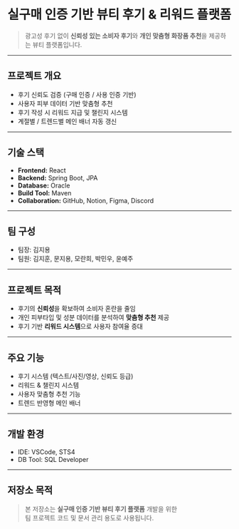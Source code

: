 # 실구매 인증 기반 뷰티 후기 & 리워드 플랫폼

> 광고성 후기 없이 **신뢰성 있는 소비자 후기**와 **개인 맞춤형 화장품 추천**을 제공하는 뷰티 플랫폼입니다.

---

## 프로젝트 개요
- 후기 신뢰도 검증 (구매 인증 / 사용 인증 기반)
- 사용자 피부 데이터 기반 맞춤형 추천
- 후기 작성 시 리워드 지급 및 챌린지 시스템
- 계절별 / 트렌드별 메인 배너 자동 갱신

---

## 기술 스택
- **Frontend:** React  
- **Backend:** Spring Boot, JPA  
- **Database:** Oracle  
- **Build Tool:** Maven  
- **Collaboration:** GitHub, Notion, Figma, Discord

---

## 팀 구성
- 팀장: 김지용  
- 팀원: 김지훈, 문지용, 모란희, 박민우, 윤예주

---

## 프로젝트 목적
- 후기의 **신뢰성**을 확보하여 소비자 혼란을 줄임  
- 개인 피부타입 및 성분 데이터를 분석하여 **맞춤형 추천** 제공  
- 후기 기반 **리워드 시스템**으로 사용자 참여율 증대  

---

## 주요 기능
- 후기 시스템 (텍스트/사진/영상, 신뢰도 등급)
- 리워드 & 챌린지 시스템
- 사용자 맞춤형 추천 기능
- 트렌드 반영형 메인 배너

---

## 개발 환경
- IDE: VSCode, STS4  
- DB Tool: SQL Developer

---

## 저장소 목적
> 본 저장소는 **실구매 인증 기반 뷰티 후기 플랫폼** 개발을 위한  
> 팀 프로젝트 코드 및 문서 관리 용도로 사용됩니다.
